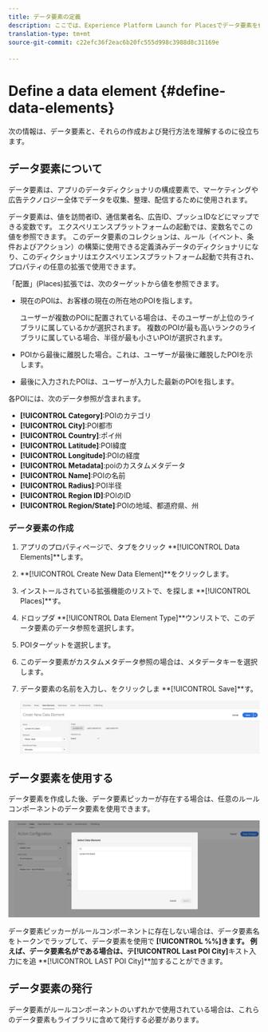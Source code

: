 ```yaml
---
title: データ要素の定義
description: ここでは、Experience Platform Launch for Placesでデータ要素を作成、使用および公開する方法について説明します。
translation-type: tm+mt
source-git-commit: c22efc36f2eac6b20fc555d998c3988d8c31169e

---
```



# Define a data element {#define-data-elements}

次の情報は、データ要素と、それらの作成および発行方法を理解するのに役立ちます。

## データ要素について

データ要素は、アプリのデータディクショナリの構成要素で、マーケティングや広告テクノロジー全体でデータを収集、整理、配信するために使用されます。

データ要素は、値を訪問者ID、通信業者名、広告ID、プッシュIDなどにマップできる変数です。 エクスペリエンスプラットフォームの起動では、変数名でこの値を参照できます。 このデータ要素のコレクションは、ルール（イベント、条件およびアクション）の構築に使用できる定義済みデータのディクショナリになり、このディクショナリはエクスペリエンスプラットフォーム起動で共有され、プロパティの任意の拡張で使用できます。

「配置」(Places)拡張では、次のターゲットから値を参照できます。

* 現在のPOIは、お客様の現在の所在地のPOIを指します。

   ユーザーが複数のPOIに配置されている場合は、そのユーザーが上位のライブラリに属しているかが選択されます。 複数のPOIが最も高いランクのライブラリに属している場合、半径が最も小さいPOIが選択されます。
* POIから最後に離脱した場合。これは、ユーザーが最後に離脱したPOIを示します。
* 最後に入力されたPOIは、ユーザーが入力した最新のPOIを指します。

各POIには、次のデータ参照が含まれます。

* **[!UICONTROL Category]**:POIのカテゴリ
* **[!UICONTROL City]**:POI都市
* **[!UICONTROL Country]**:ポイ州
* **[!UICONTROL Latitude]**:POI緯度
* **[!UICONTROL Longitude]**:POIの経度
* **[!UICONTROL Metadata]**:poiのカスタムメタデータ
* **[!UICONTROL Name]**:POIの名前
* **[!UICONTROL Radius]**:POI半径
* **[!UICONTROL Region ID]**:POIのID
* **[!UICONTROL Region/State]**:POIの地域、都道府県、州

### データ要素の作成

1. アプリのプロパティページで、タブをクリック **[!UICONTROL Data Elements]**します。

1. **[!UICONTROL Create New Data Element]**をクリックします。

1. インストールされている拡張機能のリストで、を探しま **[!UICONTROL Places]**す。

1. ドロップダ **[!UICONTROL Data Element Type]**ウンリストで、このデータ要素のデータ参照を選択します。

1. POIターゲットを選択します。

1. このデータ要素がカスタムメタデータ参照の場合は、メタデータキーを選択します。

1. データ要素の名前を入力し、をクリックしま **[!UICONTROL Save]**す。

   ![データ要素の作成](/help/assets/create-de-7-v3.png)


## データ要素を使用する

データ要素を作成した後、データ要素ピッカーが存在する場合は、任意のルールコンポーネントのデータ要素を使用できます。

![データ要素の使用](/help/assets/use-de-v2.png)

データ要素ピッカーがルールコンポーネントに存在しない場合は、データ要素名をトークンでラップして、データ要素を使用で **[!UICONTROL %%]**きます。
例えば、データ要素名がである場合は、テ**[!UICONTROL Last POI City]**&#x200B;キスト入力にを追 **[!UICONTROL LAST POI City]**加することができます。


## データ要素の発行

データ要素がルールコンポーネントのいずれかで使用されている場合は、これらのデータ要素もライブラリに含めて発行する必要があります。
